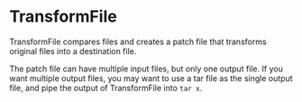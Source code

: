 # TransformFile

TransformFile compares files and creates a patch file that transforms original files into a destination file.

The patch file can have multiple input files, but only one output file. If you want multiple output files, you may want to use a tar file as the single output file, and pipe the output of TransformFile into `tar x`.

